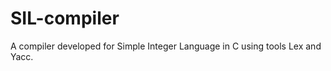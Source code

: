 SIL-compiler
============

A compiler developed for Simple Integer Language in C using tools Lex and Yacc.
